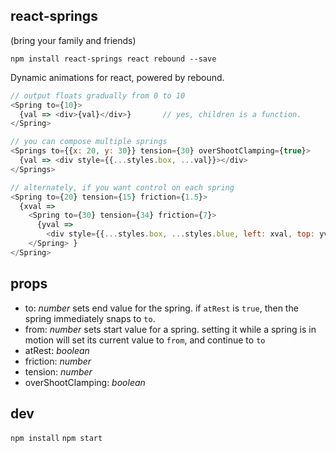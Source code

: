 react-springs
---

(bring your family and friends)

`npm install react-springs react rebound --save`

Dynamic animations for react, powered by rebound.

```js
// output floats gradually from 0 to 10
<Spring to={10}>
  {val => <div>{val}</div>}       // yes, children is a function.
</Spring>

// you can compose multiple springs
<Springs to={{x: 20, y: 30}} tension={30} overShootClamping={true}>
  {val => <div style={{...styles.box, ...val}}></div>
</Springs>

// alternately, if you want control on each spring
<Spring to={20} tension={15} friction={1.5}>
  {xval =>
    <Spring to={30} tension={34} friction={7}>
      {yval =>
        <div style={{...styles.box, ...styles.blue, left: xval, top: yval}}/> }
    </Spring> }
</Spring>
```

props
---

- to: *number* sets end value for the spring. if `atRest` is `true`, then the spring immediately snaps to `to`.
- from: *number* sets start value for a spring. setting it while a spring is in motion will set its current value to `from`, and continue to `to`
- atRest: *boolean*
- friction: *number*
- tension: *number*
- overShootClamping: *boolean*

dev
---
`npm install`
`npm start`